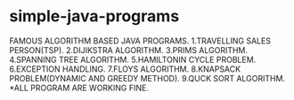 # simple-java-programs
FAMOUS ALGORITHM BASED JAVA PROGRAMS. 
1.TRAVELLING SALES PERSON(TSP).
2.DIJIKSTRA ALGORITHM.
3.PRIMS ALGORITHM.
4.SPANNING TREE ALGORITHM.
5.HAMILTONIN CYCLE PROBLEM. 
6.EXCEPTION HANDLING.
7.FLOYS ALGORITHM.
8.KNAPSACK PROBLEM(DYNAMIC AND GREEDY METHOD).
9.QUCK SORT ALGORITHM.
*ALL PROGRAM ARE WORKING FINE.
